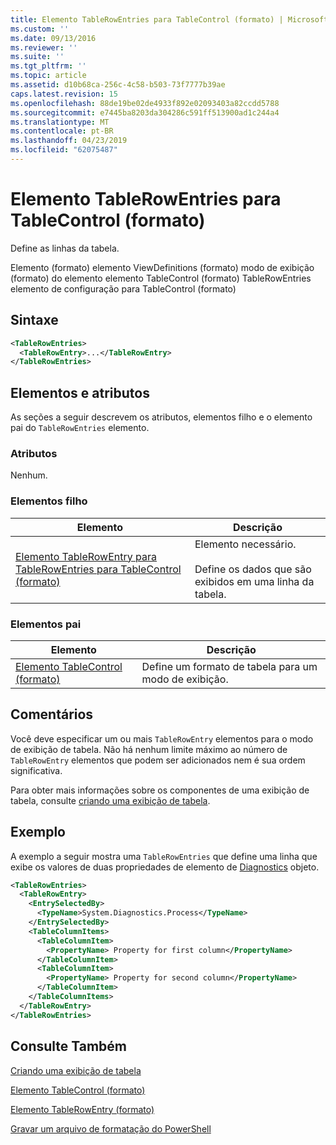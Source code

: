 ```yaml
---
title: Elemento TableRowEntries para TableControl (formato) | Microsoft Docs
ms.custom: ''
ms.date: 09/13/2016
ms.reviewer: ''
ms.suite: ''
ms.tgt_pltfrm: ''
ms.topic: article
ms.assetid: d10b68ca-256c-4c58-b503-73f7777b39ae
caps.latest.revision: 15
ms.openlocfilehash: 88de19be02de4933f892e02093403a82ccdd5788
ms.sourcegitcommit: e7445ba8203da304286c591ff513900ad1c244a4
ms.translationtype: MT
ms.contentlocale: pt-BR
ms.lasthandoff: 04/23/2019
ms.locfileid: "62075487"
---
```

# <a name="tablerowentries-element-for-tablecontrol-format"></a>Elemento TableRowEntries para TableControl (formato)

Define as linhas da tabela.

Elemento (formato) elemento ViewDefinitions (formato) modo de exibição (formato) do elemento elemento TableControl (formato) TableRowEntries elemento de configuração para TableControl (formato)

## <a name="syntax"></a>Sintaxe

```xml
<TableRowEntries>
  <TableRowEntry>...</TableRowEntry>
</TableRowEntries>
```

## <a name="attributes-and-elements"></a>Elementos e atributos

As seções a seguir descrevem os atributos, elementos filho e o elemento pai do `TableRowEntries` elemento.

### <a name="attributes"></a>Atributos

Nenhum.

### <a name="child-elements"></a>Elementos filho

|Elemento|Descrição|
|-------------|-----------------|
|[Elemento TableRowEntry para TableRowEntries para TableControl (formato)](./tablerowentry-element-for-tablerowentries-for-tablecontrol-format.md)|Elemento necessário.<br /><br /> Define os dados que são exibidos em uma linha da tabela.|

### <a name="parent-elements"></a>Elementos pai

|Elemento|Descrição|
|-------------|-----------------|
|[Elemento TableControl (formato)](./tablecontrol-element-format.md)|Define um formato de tabela para um modo de exibição.|

## <a name="remarks"></a>Comentários

Você deve especificar um ou mais `TableRowEntry` elementos para o modo de exibição de tabela. Não há nenhum limite máximo ao número de `TableRowEntry` elementos que podem ser adicionados nem é sua ordem significativa.

Para obter mais informações sobre os componentes de uma exibição de tabela, consulte [criando uma exibição de tabela](./creating-a-table-view.md).

## <a name="example"></a>Exemplo

A exemplo a seguir mostra uma `TableRowEntries` que define uma linha que exibe os valores de duas propriedades de elemento de [Diagnostics](/dotnet/api/System.Diagnostics.Process) objeto.

```xml
<TableRowEntries>
  <TableRowEntry>
    <EntrySelectedBy>
      <TypeName>System.Diagnostics.Process</TypeName>
    </EntrySelectedBy>
    <TableColumnItems>
      <TableColumnItem>
        <PropertyName> Property for first column</PropertyName>
      </TableColumnItem>
      <TableColumnItem>
        <PropertyName> Property for second column</PropertyName>
      </TableColumnItem>
    </TableColumnItems>
  </TableRowEntry>
</TableRowEntries>

```

## <a name="see-also"></a>Consulte Também

[Criando uma exibição de tabela](./creating-a-table-view.md)

[Elemento TableControl (formato)](./tablecontrol-element-format.md)

[Elemento TableRowEntry (formato)](./tablerowentry-element-for-tablerowentries-for-tablecontrol-format.md)

[Gravar um arquivo de formatação do PowerShell](./writing-a-powershell-formatting-file.md)
